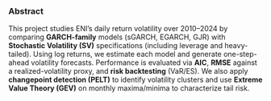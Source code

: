 ###  Abstract
This project studies ENI’s daily return volatility over 2010–2024 by comparing **GARCH-family** models (sGARCH, EGARCH, GJR) with **Stochastic Volatility (SV)** specifications (including leverage and heavy-tailed). Using log returns, we estimate each model and generate one-step-ahead volatility forecasts. Performance is evaluated via **AIC**, **RMSE** against a realized-volatility proxy, and **risk backtesting** (VaR/ES). We also apply **changepoint detection (PELT)** to identify volatility clusters and use **Extreme Value Theory (GEV)** on monthly maxima/minima to characterize tail risk.
